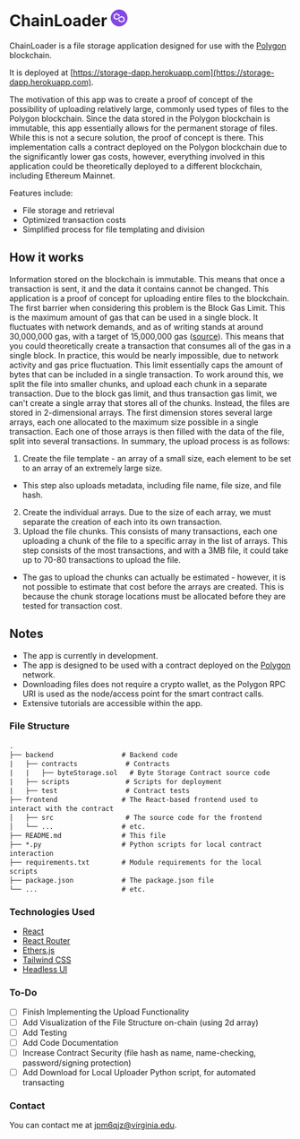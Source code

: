 # ChainLoader <picture> <img alt="Matic Icon" width="30" src="src/matic-token-icon.svg"> </picture>

ChainLoader is a file storage application designed for use with the [Polygon](https://polygon.technology/) blockchain.

It is deployed at [https://storage-dapp.herokuapp.com](https://storage-dapp.herokuapp.com).

The motivation of this app was to create a proof of concept of the possibility of uploading relatively large, commonly used types of files to the Polygon blockchain. Since the data stored in the Polygon blockchain is immutable, this app essentially allows for the permanent storage of files. While this is not a secure solution, the proof of concept is there. This implementation calls a contract deployed on the Polygon blockchain due to the significantly lower gas costs, however, everything involved in this application could be theoretically deployed to a different blockchain, including Ethereum Mainnet. 

Features include:

- File storage and retrieval
- Optimized transaction costs
- Simplified process for file templating and division

## How it works

Information stored on the blockchain is immutable. This means that once a transaction is sent, it and the data it contains cannot be changed.  This application is a proof of concept for uploading entire files to the blockchain.  The first barrier when considering this problem is the Block Gas Limit. This is the maximum amount of gas that can be used in a single block. It fluctuates with network demands, and as of writing stands at around 30,000,000 gas, with a target of 15,000,000 gas ([source](https://blog.bitmex.com/ethereums-new-1mb-blocksize-limit/)). This means that you could theoretically create a transaction that consumes all of the gas in a single block. In practice, this would be nearly impossible, due to network activity and gas price fluctuation. This limit essentially caps the amount of bytes that can be included in a single transaction.  To work around this, we split the file into smaller chunks, and upload each chunk in a separate transaction.  Due to the block gas limit, and thus transaction gas limit, we can't create a single array that stores all of the chunks.  Instead, the files are stored in 2-dimensional arrays. The first dimension stores several large arrays, each one allocated to the maximum size possible in a single transaction.  Each one of those arrays is then filled with the data of the file, split into several transactions.  In summary, the upload process is as follows:
1. Create the file template - an array of a small size, each element to be set to an array of an extremely large size.
- This step also uploads metadata, including file name, file size, and file hash.
2. Create the individual arrays. Due to the size of each array, we must separate the creation of each into its own transaction.
3. Upload the file chunks. This consists of many transactions, each one uploading a chunk of the file to a specific array in the list of arrays. This step consists of the most transactions, and with a 3MB file, it could take up to 70-80 transactions to upload the file.
- The gas to upload the chunks can actually be estimated - however, it is not possible to estimate that cost before the arrays are created. This is because the chunk storage locations must be allocated before they are tested for transaction cost.

## Notes

* The app is currently in development.
* The app is designed to be used with a contract deployed on the [Polygon](https://polygon.technology/) network.
* Downloading files does not require a crypto wallet, as the Polygon RPC URI is used as the node/access point for the smart contract calls.
* Extensive tutorials are accessible within the app.

### File Structure

    .
    ├── backend                 # Backend code
    |   ├── contracts            # Contracts
    |   |   ├── byteStorage.sol   # Byte Storage Contract source code
    |   ├── scripts              # Scripts for deployment
    |   ├── test                 # Contract tests
    ├── frontend                # The React-based frontend used to interact with the contract
    │   ├── src                  # The source code for the frontend
    │   └── ...                 # etc.
    ├── README.md               # This file
    ├── *.py                    # Python scripts for local contract interaction
    ├── requirements.txt        # Module requirements for the local scripts
    ├── package.json            # The package.json file
    └── ...                     # etc.

### Technologies Used

* [React](https://reactjs.org/)
* [React Router](https://reacttraining.com/react-router/web/guides/quick-start)
* [Ethers.js](https://www.npmjs.com/package/ethers)
* [Tailwind CSS](https://tailwindcss.com/)
* [Headless UI](https://headlessui.com/)

### To-Do

- [ ] Finish Implementing the Upload Functionality
- [ ] Add Visualization of the File Structure on-chain (using 2d array)
- [ ] Add Testing
- [ ] Add Code Documentation
- [ ] Increase Contract Security (file hash as name, name-checking, password/signing protection)
- [ ] Add Download for Local Uploader Python script, for automated transacting

### Contact

You can contact me at [jpm6qjz@virginia.edu](mailto:jpm6qjz@virginia.edu).